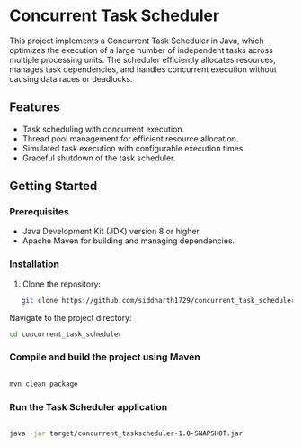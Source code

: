 # Concurrent Task Scheduler

This project implements a Concurrent Task Scheduler in Java, which optimizes the execution of a large number of independent tasks across multiple processing units. The scheduler efficiently allocates resources, manages task dependencies, and handles concurrent execution without causing data races or deadlocks.

## Features

- Task scheduling with concurrent execution.
- Thread pool management for efficient resource allocation.
- Simulated task execution with configurable execution times.
- Graceful shutdown of the task scheduler.

## Getting Started

### Prerequisites

- Java Development Kit (JDK) version 8 or higher.
- Apache Maven for building and managing dependencies.

### Installation

1. Clone the repository:

```bash
   git clone https://github.com/siddharth1729/concurrent_task_scheduler.git
```

Navigate to the project directory:

```bash
cd concurrent_task_scheduler
```

### Compile and build the project using Maven

```bash

mvn clean package
```

### Run the Task Scheduler application

```bash

java -jar target/concurrent_taskscheduler-1.0-SNAPSHOT.jar
```
